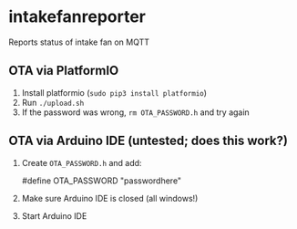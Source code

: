 # intakefanreporter
Reports status of intake fan on MQTT

## OTA via PlatformIO

1. Install platformio (`sudo pip3 install platformio`)
2. Run `./upload.sh`
3. If the password was wrong, `rm OTA_PASSWORD.h` and try again

## OTA via Arduino IDE (untested; does this work?)

1. Create `OTA_PASSWORD.h` and add:

    #define OTA_PASSWORD "passwordhere"

2. Make sure Arduino IDE is closed (all windows!)
3. Start Arduino IDE

